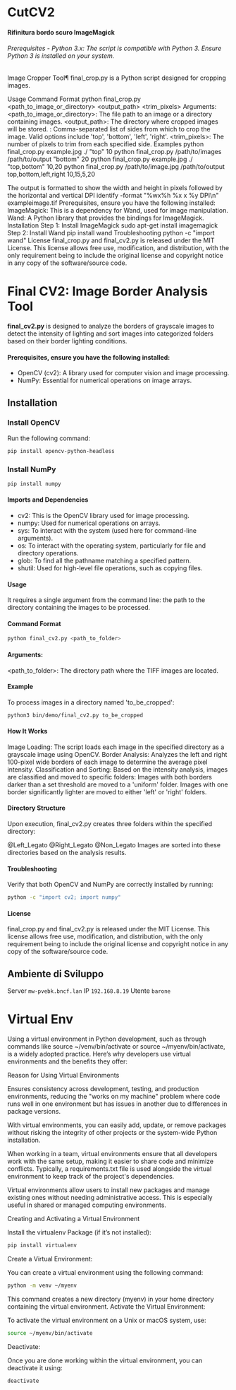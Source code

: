 # CutCV2

#### Rifinitura bordo scuro ImageMagick

###### Prerequisites - Python 3.x: The script is compatible with Python 3. Ensure Python 3 is installed on your system.

Image Cropper Tool¶
final_crop.py is a Python script designed for cropping images.

Usage
Command Format
python final_crop.py <path_to_image_or_directory> <output_path> <sides> <trim_pixels>
Arguments:
<path_to_image_or_directory>: The file path to an image or a directory containing images.
<output_path>: The directory where cropped images will be stored.
: Comma-separated list of sides from which to crop the image. Valid options include 'top', 'bottom', 'left', 'right'.
<trim_pixels>: The number of pixels to trim from each specified side.
Examples
python final_crop.py example.jpg ./ "top" 10
python final_crop.py /path/to/images /path/to/output "bottom" 20
python final_crop.py example.jpg ./ "top,bottom" 10,20
python final_crop.py /path/to/image.jpg /path/to/output top,bottom,left,right 10,15,5,20

The output is formatted to show the width and height in pixels followed by the horizontal and vertical DPI
identify -format "%wx%h %x x %y DPI\n" exampleimage.tif
Prerequisites, ensure you have the following installed:
ImageMagick: This is a dependency for Wand, used for image manipulation.
Wand: A Python library that provides the bindings for ImageMagick.
Installation
Step 1: Install ImageMagick
sudo apt-get install imagemagick
Step 2: Install Wand
pip install wand
Troubleshooting
python -c "import wand"
License
final_crop.py and final_cv2.py is released under the MIT License. This license allows free use, modification, and distribution, with the only requirement being to include the original license and copyright notice in any copy of the software/source code.


# Final CV2: Image Border Analysis Tool

**final_cv2.py** is designed to analyze the borders of grayscale images to detect the intensity of lighting and sort images into categorized folders based on their border lighting conditions.

#### Prerequisites, ensure you have the following installed:

- OpenCV (cv2): A library used for computer vision and image processing.
- NumPy: Essential for numerical operations on image arrays.

## Installation

### Install OpenCV
Run the following command:

``` bash
pip install opencv-python-headless
```

### Install NumPy

``` bash
pip install numpy
```


#### Imports and Dependencies
- cv2: This is the OpenCV library used for image processing.
- numpy: Used for numerical operations on arrays.
- sys: To interact with the system (used here for command-line arguments).
- os: To interact with the operating system, particularly for file and directory operations.
- glob: To find all the pathname matching a specified pattern.
- shutil: Used for high-level file operations, such as copying files.

#### Usage
It requires a single argument from the command line: the path to the directory containing the images to be processed.

#### Command Format
``` bash
python final_cv2.py <path_to_folder>
```

#### Arguments:
<path_to_folder>: The directory path where the TIFF images are located.

#### Example
To process images in a directory named 'to_be_cropped':
``` bash
python3 bin/demo/final_cv2.py to_be_cropped
```

#### How It Works
Image Loading: The script loads each image in the specified directory as a grayscale image using OpenCV.
Border Analysis: Analyzes the left and right 100-pixel wide borders of each image to determine the average pixel intensity.
Classification and Sorting: Based on the intensity analysis, images are classified and moved to specific folders:
Images with both borders darker than a set threshold are moved to a 'uniform' folder.
Images with one border significantly lighter are moved to either 'left' or 'right' folders.

#### Directory Structure
Upon execution, final_cv2.py creates three folders within the specified directory:

@Left_Legato
@Right_Legato
@Non_Legato
Images are sorted into these directories based on the analysis results.

#### Troubleshooting
Verify that both OpenCV and NumPy are correctly installed by running:
``` bash
python -c "import cv2; import numpy"
```

#### License
final_crop.py and final_cv2.py is released under the MIT License. This license allows free use, modification, and distribution, with the only requirement being to include the original license and copyright notice in any copy of the software/source code.



## Ambiente di Sviluppo

Server `mw-pvebk.bncf.lan` IP `192.168.8.19` Utente `barone`


# Virtual Env

Using a virtual environment in Python development, such as through commands like source ~/venv/bin/activate or source ~/myenv/bin/activate, is a widely adopted practice. Here’s why developers use virtual environments and the benefits they offer:

Reason for Using Virtual Environments

Ensures consistency across development, testing, and production environments, reducing the "works on my machine" problem where code runs well in one environment but has issues in another due to differences in package versions.

With virtual environments, you can easily add, update, or remove packages without risking the integrity of other projects or the system-wide Python installation.

When working in a team, virtual environments ensure that all developers work with the same setup, making it easier to share code and minimize conflicts. Typically, a requirements.txt file is used alongside the virtual environment to keep track of the project's dependencies.

Virtual environments allow users to install new packages and manage existing ones without needing administrative access. This is especially useful in shared or managed computing environments.

Creating and Activating a Virtual Environment


Install the virtualenv Package (if it’s not installed):

``` bash
pip install virtualenv
```
Create a Virtual Environment:

You can create a virtual environment using the following command:
``` bash
python -m venv ~/myenv
```
This command creates a new directory (myenv) in your home directory containing the virtual environment.
Activate the Virtual Environment:

To activate the virtual environment on a Unix or macOS system, use:
``` bash
source ~/myenv/bin/activate
```

Deactivate:

Once you are done working within the virtual environment, you can deactivate it using:
``` bash
deactivate
```
